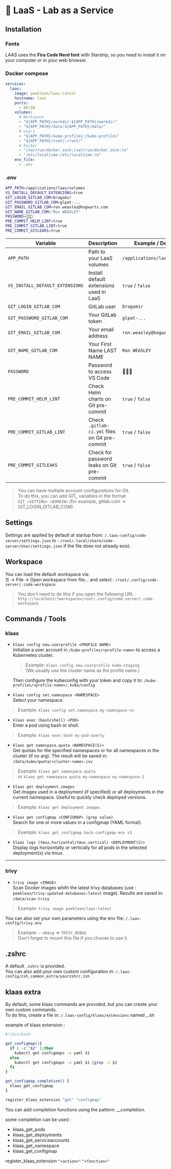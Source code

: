# 🧪 LaaS - Lab as a Service

## Installation

### Fonts

LAAS uses the **Fira Code Nerd font** with Starship, so you need to install it on your computer or in your web browser.

### Docker compose

```yaml
services:
  laas:
    image: peekleon/laas:latest
    hostname: laas
    ports:
      - 80:80
    volumes:
      # Workspace
      - "${APP_PATH}/workdir:${APP_PATH}/workdir"
      - "${APP_PATH}/data:${APP_PATH}/data/"
      # Users
      - "${APP_PATH}/kube-profiles:/kube-profiles"
      - "${APP_PATH}/root/:/root/"
      # Docker
      - "/var/run/docker.sock:/var/run/docker.sock:ro"
      - "/etc/localtime:/etc/localtime:ro"
    env_file:
      - .env
```
### .env

```sh
APP_PATH=/applications/laas/volumes
VS_INSTALL_DEFAULT_EXTENSIONS=true
GIT_LOGIN_GITLAB_COM=Dragomir
GIT_PASSWORD_GITLAB_COM=glpat-...
GIT_EMAIL_GITLAB_COM=ron.weasley@hogwarts.com
GIT_NAME_GITLAB_COM="Ron WEASLEY"
PASSWORD=🙈🙉🙊
PRE_COMMIT_HELM_LINT=true
PRE_COMMIT_GITLAB_LINT=true
PRE_COMMIT_GITLEAKS=true
```

| Variable | Description | Example / Default |
|----------|-------------|-----------------|
| `APP_PATH` | Path to your LaaS volumes | `/applications/laas/volumes` |
| `VS_INSTALL_DEFAULT_EXTENSIONS` | Install default extensions used in LaaS | `true` / `false` |
| `GIT_LOGIN_GITLAB_COM` | GitLab user| `Dragomir` |
| `GIT_PASSWORD_GITLAB_COM` | Your GitLab token | `glpat-...` |
| `GIT_EMAIL_GITLAB_COM` | Your email address | `ron.weasley@hogwarts.com` |
| `GIT_NAME_GITLAB_COM` | Your First Name LAST NAME | `Ron WEASLEY` |
| `PASSWORD` | Password to access VS Code | 🙈🙉🙊 |
| `PRE_COMMIT_HELM_LINT` | Check Helm charts on Git pre-commit | `true` / `false` |
| `PRE_COMMIT_GITLAB_LINT` | Check `.gitlab-ci.yml` files on Git pre-commit | `true` / `false` |
| `PRE_COMMIT_GITLEAKS` | Check for password leaks on Git pre-commit | `true` / `false` |

> You can have multiple account configurations for Git.  
> To do this, you can add GIT_ variables in the format `GIT_<SETTING>_<DOMAIN>` (for example, gitlab.com → GIT_LOGIN_GITLAB_COM).


## Settings

Settings are applied by default at startup from: `/.laas-config/code-server/settings.json` to :
`/root/.local/share/code-server/User/settings.json`
if the file does not already exist.

## Workspace

You can load the default workspace via:  
☰ -> File -> Open workspace from file... and select : 
`/root/.config/code-server/.code-workspace`

> You don't need to do this if you open the following URL :  
> `http://localhost/?workspace=/root/.config/code-server/.code-workspace`


## Commands / Tools

### klaas

- `klaas config new.userprofile <PROFILE NAME>`  
  Initialize a user account in `/kube-profiles/<profile-name>` to access a Kubernetes cluster.  
  > Example: `klaas config new.userprofile kube-staging`  
  > (We usually use the cluster name as the profile name.)  

  Then configure the kubeconfig with your token and copy it to: `/kube-profiles/<profile-name>/.kube/config`

- `klaas config set.namespace <NAMESPACE>`  
Select your namespace.  
> Example: `klaas config set.namespace my-namespace-ns`


- `klaas exec (bash/shell) <POD>`  
Enter a pod using bash or shell.  
> Example: `klaas exec bash my-pod-azerty`


- `klaas get namespace.quota <NAMESPACE(S)>`  
Get quotas for the specified namespaces or for all namespaces in the cluster (if no arg). The result will be saved in: `/data/kube/quota/<cluster-name>.csv`
> Example: `klaas get namespace.quota`  
> or `klaas get namespace.quota my-namespace my-namespace-2`

- `klaas get deployment.images`  
Get images used in a deployment (if specified) or all deployments in the current namespace. Useful to quickly check deployed versions.  
> Example: `klaas get deployment.images`


- `klaas get configmap <CONFIGMAP> (grep value)`  
Search for one or more values in a configmap (YAML format).  
> Example: `klaas get configmap back-configmap-env s3`

- `klaas logs (tmux.horizontal/tmux.vertical) <DEPLOYMENT(S)>`  
Display logs horizontally or vertically for all pods in the selected deployment(s) via tmux.

---

### trivy

- `trivy image <IMAGE>`  
Scan Docker images whith the latest trivy databases (use : `peekleon/trivy-updated-databases:latest` image). Results are saved in: `/data/scan-trivy`

> Example: `trivy image peekleon/laas:latest`

You can also set your own parameters using the env file:  `/.laas-config/trivy.env` 
> Example: `--debug` => `TRIVY_DEBUG`  
> Don’t forget to mount this file if you choose to use it.

## .zshrc

A default `.zshrc` is provided.  
You can also add your own custom configuration in: `/.laas-config/zsh_common_extra/yourzshrc.zsh`

## klaas extra

By default, some klaas commands are provided, but you can create your own custom commands.  
To do this, create a file in: `/.laas-config/klaas/extensions` named <action>_<fonction>.sh

example of klaas extension :

```bash
#!/bin/bash

get_configmap(){
  if [ -z "$2" ];then
    kubectl get configmaps -o yaml $1 
  else
    kubectl get configmaps -o yaml $1 |grep -i $2
  fi
}

get_configmap_completion() {
  klaas_get_configmap
}

register_klaas_extension "get" "configmap"
```

You can add completion functions using the pattern: <action>_<function>_completion.

some completion can be used :

- klaas_get_pods
- klaas_get_deployments
- klaas_get_serviceaccounts
- klaas_get_namespace
- klaas_get_configmap

register_klaas_extension `"<action>"` `"<fonction>"`